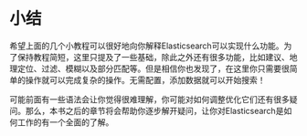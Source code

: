 # 小结

希望上面的几个小教程可以很好地向你解释Elasticsearch可以实现什么功能。为了保持教程简短，这里只提及了一些基础，除此之外还有很多功能，比如建议、地理定位、过滤、模糊以及部分匹配等。但是相信你也发现了，在这里你只需要很简单的操作就可以完成复杂的操作。无需配置，添加数据就可以开始搜索！

可能前面有一些语法会让你觉得很难理解，你可能对如何调整优化它们还有很多疑问。那么，本书之后的章节将会帮助你逐步解开疑问，让你对Elasticsearch是如何工作的有一个全面的了解。

